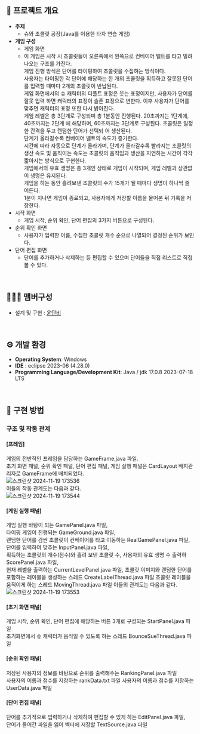## 🚩 프로젝트 개요
- **주제**
  - 슈와 초콜릿 공장(Java를 이용한 타자 연습 게임)
- **게임 구성**
  - 게임 화면
  - 이 게임은 시작 시 초콜릿들이 오른쪽에서 왼쪽으로 컨베이어 벨트를 타고 밀려나오는 구조를 
가진다.
<br>게임 진행 방식은 단어를 타이핑하여 초콜릿을 수집하는 방식이다.
<br>사용자는 타이핑한 각 단어에 해당하는 한 개의 초콜릿을 획득하고 잘못된 단어를 입력할 때마다 2개의 초콜릿이 반납된다.
<br> 게임 화면에서의 슈 캐릭터의 디폴트 표정은 웃는 표정이지만, 사용자가 단어를 잘못 입력
하면 캐릭터의 표정이 슬픈 표정으로 변한다. 이후 사용자가 단어를 맞추면 캐릭터의 표정 또한 
다시 밝아진다. 
<br>게임 레벨은 총 3단계로 구성되며 총 1분동안 진행된다. 20초까지는 1단계에, 40초까지는 2단계
에 해당하며, 60초까지는 3단계로 구성된다. 초콜릿은 일정한 간격을 두고 랜덤한 단어가 선택되
어 생산된다.
<br>단계가 올라갈수록 컨베이어 벨트의 속도가 증가한다.
<br>시간에 따라 자동으로 단계가 올라가며, 단계가 올라갈수록 빨라지는 초콜릿의 생산 속도 및 움직이는 속도는 초콜릿의 움직임과 생산을 지연하는 시간이 각각 짧아지는 방식으로 구현한다.
<br>게임에서의 유효 생명은 총 3개인 상태로 게임이 시작되며, 게임 레벨과 상관없이 생명은 유지된다.
<br>게임을 하는 동안 흘려보낸 초콜릿의 수가 15개가 될 때마다 생명이 하나씩 줄어든다.
<br>1분이 지나면 게임이 종료되고, 사용자에게 저장할 이름을 물어본 뒤 기록을 저장한다.  
- 시작 화면
  - 게임 시작, 순위 확인, 단어 편집의 3가지 버튼으로 구성된다.
- 순위 확인 화면
  - 사용자가 입력한 이름, 수집한 초콜릿 개수 순으로 나열되어 결정된 순위가 보인다.
- 단어 편집 화면
  - 단어를 추가하거나 삭제하는 등 편집할 수 있으며 단어들을 직접 리스트로 직접 볼 수 있다.
<br>

## 🧑‍🤝‍🧑 맴버구성
 - 설계 및 구현 : [윤단비](https://github.com/yoondanbi) 

<br>

 ## ⚙️ 개발 환경
- **Operating System**: Windows
- **IDE** : eclipse 2023-06 (4.28.0)
- **Programming Language/Development Kit**: Java / jdk 17.0.8 2023-07-18 LTS
<br>

## 💝 구현 방법
### 구조 및 작동 관계
#### [프레임] 
게임의 전반적인 프레임을 담당하는 GameFrame.java 파일.  
초기 화면 패널, 순위 확인 패널, 단어 편집 패널, 게임 실행 패널은 CardLayout 배치관리자로 
GameFrame에 배치되었다.
<br>
![스크린샷 2024-11-19 173536](https://github.com/user-attachments/assets/d36336cc-faaf-463e-af9f-263b98aab2ec)
<br>
이들의 작동 관계도는 다음과 같다. 
<br>
![스크린샷 2024-11-19 173544](https://github.com/user-attachments/assets/89b6568a-99e8-41db-b587-cdae8b14ad1a)
<br>
#### [게임 실행 패널]  
게임 실행 바탕이 되는 GamePanel.java 파일,  
타이핑 게임이 진행되는 GameGround.java 파일,  
랜덤한 단어를 감싼 초콜릿이 컨베이어를 타고 이동하는 RealGamePanel.java 파일,  
단어를 입력하여 맞추는 InputPanel.java 파일,  
획득하는 초콜릿의 개수(점수)와 흘려 보낸 초콜릿 수, 사용자의 유효 생명 수 출력하 
ScorePanel.java 파일,  
현재 레벨을 출력하는 CurrentLevelPanel.java 파일, 
초콜릿 이미지와 랜덤한 단어를 포함하는 레이블을 생성하는 스레드 CreateLabelThread.java 파일 
초콜릿 레이블을 움직이게 하는 스레드 MovingThread.java 파일 
이들의 관계도는 다음과 같다.
<br>
![스크린샷 2024-11-19 173553](https://github.com/user-attachments/assets/d90b0f7a-054c-4ce2-910f-6f016fb742d9)
<br>
#### [초기 화면 패널]  
게임 시작, 순위 확인, 단어 편집에 해당하는 버튼 3개로 구성되는 StartPanel.java 파일  
초기화면에서 슈 캐릭터가 움직일 수 있도록 하는 스레드 BounceSueThread.java 파일 
#### [순위 확인 패널]  
저장된 사용자의 정보를 바탕으로 순위를 출력해주는 RankingPanel.java 파일  
사용자의 이름과 점수를 저장하는 rankData.txt 파일 
사용자의 이름과 점수를 저장하는 UserData.java 파일 
#### [단어 편집 패널]  
단어를 추가적으로 입력하거나 삭제하여 편집할 수 있게 하는 EditPanel.java 파일,  
단어가 들어간 파일을 읽어 벡터에 저장할 TextSource.java 파일
